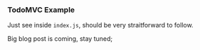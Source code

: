 ### TodoMVC Example

Just see inside `index.js`, should be very straitforward to follow.

Big blog post is coming, stay tuned;
